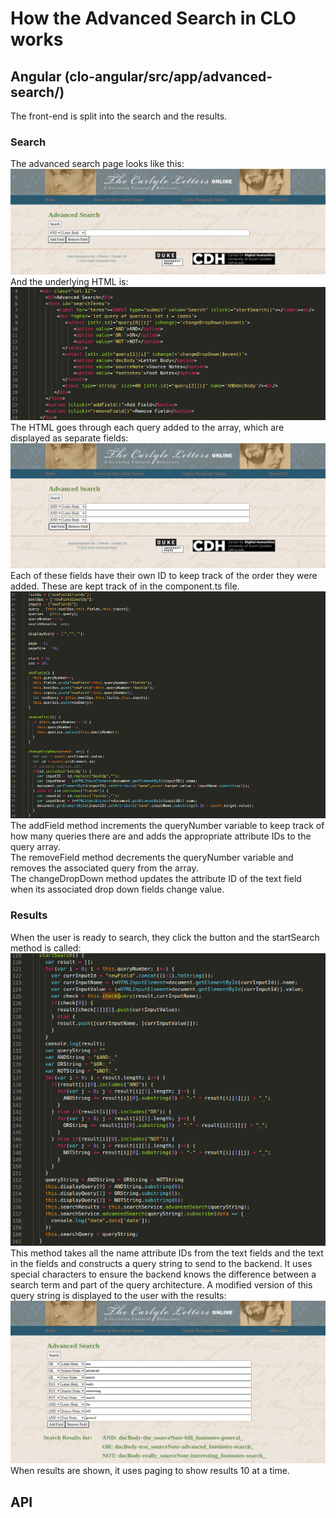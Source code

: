 # How the Advanced Search in CLO works
## Angular (clo-angular/src/app/advanced-search/)
The front-end is split into the search and the results.
### Search
The advanced search page looks like this:<br/>
![AdvancedSearchBase.png](./images/AdvancedSearchBase.png)<br/>
And the underlying HTML is:<br/>
![FrontEndSearchHTML.png](./images/FrontEndSearchHTML.png)<br/>
The HTML goes through each query added to the array, which are displayed as separate fields:<br/>
![AdvancedSearchExtraFields.png](./images/AdvancedSearchExtraFields.png)<br/>
Each of these fields have their own ID to keep track of the order they were added. These are kept track of in the component.ts file.<br/>
![component_ts.png](./images/component_ts.png)<br/>
The addField method increments the queryNumber variable to keep track of how many queries there are and adds the appropriate attribute IDs to the query array.<br/>
The removeField method decrements the queryNumber variable and removes the associated query from the array.<br/>
The changeDropDown method updates the attribute ID of the text field when its associated drop down fields change value. 
### Results
When the user is ready to search, they click the button and the startSearch method is called:<br/>
![start_search.png](./images/start_search.png)<br/>
This method takes all the name attribute IDs from the text fields and the text in the fields and constructs a query string to send to the backend. It uses special characters to ensure the backend knows the difference between a search term and part of the query architecture. A modified version of this query string is displayed to the user with the results:<br/>
![bigSearch.png](./images/bigSearch.png)<br/>
When results are shown, it uses paging to show results 10 at a time.

## API
